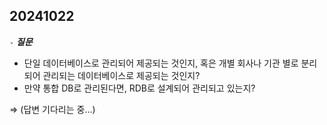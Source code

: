 ## 20241022

`-` ***질문***
- 단일 데이터베이스로 관리되어 제공되는 것인지, 혹은 개별 회사나 기관 별로 분리되어 관리되는 데이터베이스로 제공되는 것인지?
- 만약 통합 DB로 관리된다면, RDB로 설계되어 관리되고 있는지?

$\Rightarrow$ (답변 기다리는 중...)



